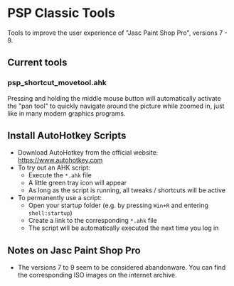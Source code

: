# PSP Classic Tools

Tools to improve the user experience of "Jasc Paint Shop Pro", versions 7 - 9.

## Current tools

### psp_shortcut_movetool.ahk
Pressing and holding the middle mouse button will automatically activate the "pan tool" 
to quickly navigate around the picture while zoomed in, just like in many modern graphics 
programs.

## Install AutoHotkey Scripts
- Download AutoHotkey from the official website: https://www.autohotkey.com
- To try out an AHK script: 
  - Execute the `*.ahk` file
  - A little green tray icon will appear
  - As long as the script is running, all tweaks / shortcuts will be active
- To permanently use a script:
  - Open your startup folder (e.g. by pressing `Win+R` and entering `shell:startup`)
  - Create a link to the corresponding `*.ahk` file
  - The script will be automatically executed the next time you log in

## Notes on Jasc Paint Shop Pro
- The versions 7 to 9 seem to be considered abandonware. You can find the corresponding ISO images on the internet archive.
